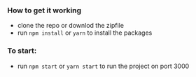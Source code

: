### How to get it working
- clone the repo or downlod the zipfile
- run `npm install` or `yarn` to install the packages

### To start:
- run `npm start` or `yarn start` to run the project on port 3000
